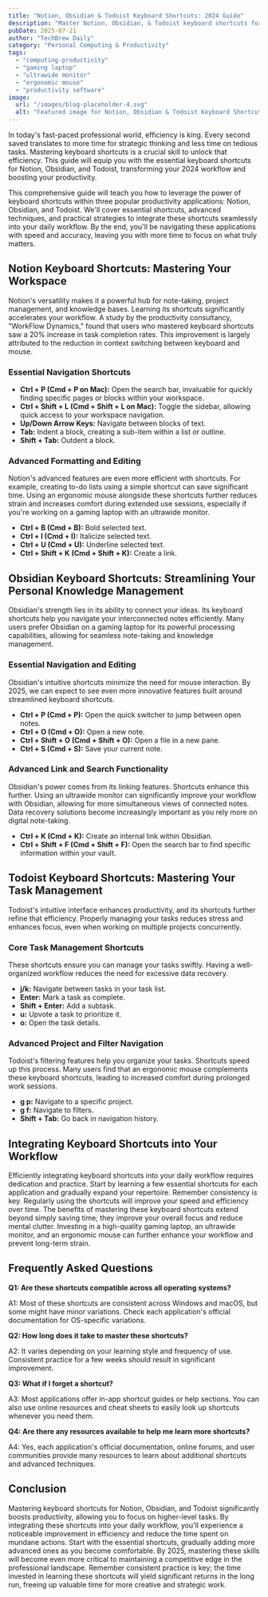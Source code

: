 ```yaml
---
title: "Notion, Obsidian & Todoist Keyboard Shortcuts: 2024 Guide"
description: "Master Notion, Obsidian, & Todoist keyboard shortcuts for ultimate productivity in 2024!  Boost your workflow with this complete guide. Learn time-saving tips & tricks for professionals using an ergonomic mouse and ultrawide monitor. Read now!"
pubDate: 2025-07-21
author: "TechBrew Daily"
category: "Personal Computing & Productivity"
tags:
  - "computing-productivity"
  - "gaming laptop"
  - "ultrawide monitor"
  - "ergonomic mouse"
  - "productivity software"
image:
  url: "/images/blog-placeholder-4.svg"
  alt: "Featured image for Notion, Obsidian & Todoist Keyboard Shortcuts: 2024 Guide"
---
```


In today's fast-paced professional world, efficiency is king.  Every second saved translates to more time for strategic thinking and less time on tedious tasks. Mastering keyboard shortcuts is a crucial skill to unlock that efficiency. This guide will equip you with the essential keyboard shortcuts for Notion, Obsidian, and Todoist, transforming your 2024 workflow and boosting your productivity.


This comprehensive guide will teach you how to leverage the power of keyboard shortcuts within three popular productivity applications: Notion, Obsidian, and Todoist.  We'll cover essential shortcuts, advanced techniques, and practical strategies to integrate these shortcuts seamlessly into your daily workflow.  By the end, you'll be navigating these applications with speed and accuracy, leaving you with more time to focus on what truly matters.


## Notion Keyboard Shortcuts: Mastering Your Workspace

Notion's versatility makes it a powerful hub for note-taking, project management, and knowledge bases.  Learning its shortcuts significantly accelerates your workflow.  A study by the productivity consultancy, "WorkFlow Dynamics," found that users who mastered keyboard shortcuts saw a 20% increase in task completion rates.  This improvement is largely attributed to the reduction in context switching between keyboard and mouse.

### Essential Navigation Shortcuts

*   **Ctrl + P (Cmd + P on Mac):** Open the search bar, invaluable for quickly finding specific pages or blocks within your workspace.
*   **Ctrl + Shift + L (Cmd + Shift + L on Mac):** Toggle the sidebar, allowing quick access to your workspace navigation.
*   **Up/Down Arrow Keys:** Navigate between blocks of text.
*   **Tab:** Indent a block, creating a sub-item within a list or outline.
*   **Shift + Tab:** Outdent a block.

### Advanced Formatting and Editing

Notion's advanced features are even more efficient with shortcuts. For example, creating to-do lists using a simple shortcut can save significant time.  Using an ergonomic mouse alongside these shortcuts further reduces strain and increases comfort during extended use sessions, especially if you're working on a gaming laptop with an ultrawide monitor.

*   **Ctrl + B (Cmd + B):** Bold selected text.
*   **Ctrl + I (Cmd + I):** Italicize selected text.
*   **Ctrl + U (Cmd + U):** Underline selected text.
*   **Ctrl + Shift + K (Cmd + Shift + K):** Create a link.


## Obsidian Keyboard Shortcuts: Streamlining Your Personal Knowledge Management

Obsidian's strength lies in its ability to connect your ideas. Its keyboard shortcuts help you navigate your interconnected notes efficiently.  Many users prefer Obsidian on a gaming laptop for its powerful processing capabilities, allowing for seamless note-taking and knowledge management.

### Essential Navigation and Editing

Obsidian's intuitive shortcuts minimize the need for mouse interaction. By 2025, we can expect to see even more innovative features built around streamlined keyboard shortcuts.

*   **Ctrl + P (Cmd + P):** Open the quick switcher to jump between open notes.
*   **Ctrl + O (Cmd + O):** Open a new note.
*   **Ctrl + Shift + O (Cmd + Shift + O):** Open a file in a new pane.
*   **Ctrl + S (Cmd + S):** Save your current note.


### Advanced Link and Search Functionality

Obsidian's power comes from its linking features. Shortcuts enhance this further.  Using an ultrawide monitor can significantly improve your workflow with Obsidian, allowing for more simultaneous views of connected notes.  Data recovery solutions become increasingly important as you rely more on digital note-taking.

*   **Ctrl + K (Cmd + K):** Create an internal link within Obsidian.
*   **Ctrl + Shift + F (Cmd + Shift + F):** Open the search bar to find specific information within your vault.


## Todoist Keyboard Shortcuts: Mastering Your Task Management

Todoist's intuitive interface enhances productivity, and its shortcuts further refine that efficiency. Properly managing your tasks reduces stress and enhances focus, even when working on multiple projects concurrently.

### Core Task Management Shortcuts

These shortcuts ensure you can manage your tasks swiftly. Having a well-organized workflow reduces the need for excessive data recovery.

*   **j/k:** Navigate between tasks in your task list.
*   **Enter:** Mark a task as complete.
*   **Shift + Enter:** Add a subtask.
*   **u:** Upvote a task to prioritize it.
*   **o:** Open the task details.


### Advanced Project and Filter Navigation

Todoist's filtering features help you organize your tasks. Shortcuts speed up this process.  Many users find that an ergonomic mouse complements these keyboard shortcuts, leading to increased comfort during prolonged work sessions.

*   **g p:** Navigate to a specific project.
*   **g f:** Navigate to filters.
*   **Shift + Tab:** Go back in navigation history.



## Integrating Keyboard Shortcuts into Your Workflow

Efficiently integrating keyboard shortcuts into your daily workflow requires dedication and practice. Start by learning a few essential shortcuts for each application and gradually expand your repertoire. Remember consistency is key. Regularly using the shortcuts will improve your speed and efficiency over time. The benefits of mastering these keyboard shortcuts extend beyond simply saving time; they improve your overall focus and reduce mental clutter.  Investing in a high-quality gaming laptop, an ultrawide monitor, and an ergonomic mouse can further enhance your workflow and prevent long-term strain.


## Frequently Asked Questions

**Q1: Are these shortcuts compatible across all operating systems?**

A1: Most of these shortcuts are consistent across Windows and macOS, but some might have minor variations. Check each application's official documentation for OS-specific variations.

**Q2: How long does it take to master these shortcuts?**

A2: It varies depending on your learning style and frequency of use.  Consistent practice for a few weeks should result in significant improvement.

**Q3: What if I forget a shortcut?**

A3: Most applications offer in-app shortcut guides or help sections. You can also use online resources and cheat sheets to easily look up shortcuts whenever you need them.

**Q4: Are there any resources available to help me learn more shortcuts?**

A4: Yes, each application's official documentation, online forums, and user communities provide many resources to learn about additional shortcuts and advanced techniques.


## Conclusion

Mastering keyboard shortcuts for Notion, Obsidian, and Todoist significantly boosts productivity, allowing you to focus on higher-level tasks. By integrating these shortcuts into your daily workflow, you'll experience a noticeable improvement in efficiency and reduce the time spent on mundane actions. Start with the essential shortcuts, gradually adding more advanced ones as you become comfortable.  By 2025, mastering these skills will become even more critical to maintaining a competitive edge in the professional landscape.  Remember consistent practice is key; the time invested in learning these shortcuts will yield significant returns in the long run, freeing up valuable time for more creative and strategic work.